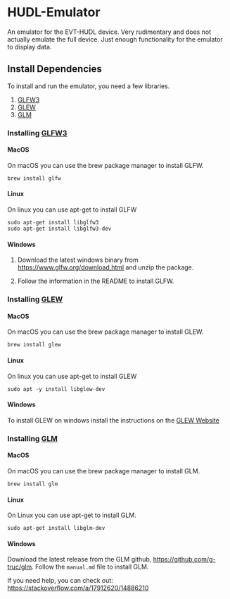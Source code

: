 # HUDL-Emulator
An emulator for the EVT-HUDL device. Very rudimentary and does not actually emulate the full device. Just enough functionality for the emulator to display data.

## Install Dependencies
To install and run the emulator, you need a few libraries.

1. [GLFW3](#installing-glfw3)
2. [GLEW](#installing-glew)
3. [GLM](#installing-glm)

### Installing [GLFW3](https://www.glfw.org/)
#### MacOS
On macOS you can use the brew package manager to install GLFW.

```
brew install glfw
```

#### Linux
On linux you can use apt-get to install GLFW

```
sudo apt-get install libglfw3
sudo apt-get install libglfw3-dev
```

#### Windows
1. Download the latest windows binary from https://www.glfw.org/download.html and unzip the package.

2. Follow the information in the README to install GLFW.

### Installing [GLEW](https://glew.sourceforge.net/)
#### MacOS
On macOS you can use the brew package manager to install GLEW.

```
brew install glew
```

#### Linux
On linux you can use apt-get to install GLEW

```
sudo apt -y install libglew-dev
```


#### Windows
To install GLEW on windows install the instructions on the [GLEW Website](https://glew.sourceforge.net/install.html)


### Installing [GLM](https://github.com/g-truc/glm)
#### MacOS
On macOS you can use the brew package manager to install GLM.

```
brew install glm
```

#### Linux
On Linux you can use apt-get to install GLM.
```
sudo apt-get install libglm-dev
```

#### Windows
Download the latest release from the GLM github, https://github.com/g-truc/glm. Follow the `manual.md` file to install GLM.

If you need help, you can check out: https://stackoverflow.com/a/17912620/14886210